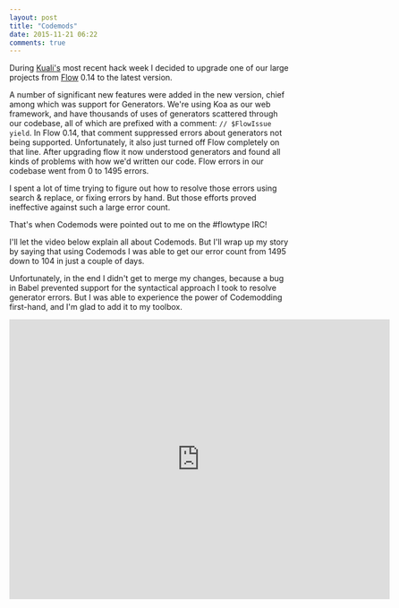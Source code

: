 ```yaml
---
layout: post
title: "Codemods"
date: 2015-11-21 06:22
comments: true
---
```


During [Kuali's](http://kuali.co) most recent hack week I decided to upgrade one of our large projects from [Flow](http://flowtype.org/) 0.14 to the latest version.

A number of significant new features were added in the new version, chief among which was support for Generators. We're using Koa as our web framework, and have thousands of uses of generators scattered through our codebase, all of which are prefixed with a comment: `// $FlowIssue yield`. In Flow 0.14, that comment suppressed errors about generators not being supported. Unfortunately, it also just turned off Flow completely on that line. After upgrading flow it now understood generators and found all kinds of problems with how we'd written our code. Flow errors in our codebase went from 0 to 1495 errors.

I spent a lot of time trying to figure out how to resolve those errors using search & replace, or fixing errors by hand. But those efforts proved ineffective against such a large error count.

That's when Codemods were pointed out to me on the #flowtype IRC!

I'll let the video below explain all about Codemods. But I'll wrap up my story by saying that using Codemods I was able to get our error count from 1495 down to 104 in just a couple of days.

Unfortunately, in the end I didn't get to merge my changes, because a bug in Babel prevented support for the syntactical approach I took to resolve generator errors. But I was able to experience the power of Codemodding first-hand, and I'm glad to add it to my toolbox.

<div style="margin-bottom: 1em">
  <iframe width="680" height="500" src="https://www.youtube.com/embed/qWPUTHcnj6s" frameborder="0" allowfullscreen></iframe>
</div>
